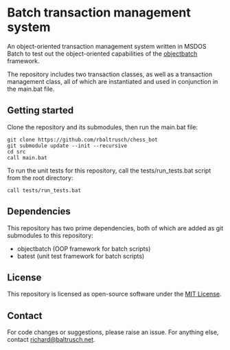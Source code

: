 # Batch transaction management system

An object-oriented transaction management system written in MSDOS Batch to test out the object-oriented capabilities of the [objectbatch](https://github.com/rbaltrusch/objectbatch) framework.

The repository includes two transaction classes, as well as a transaction management class, all of which are instantiated and used in conjunction in the main.bat file.

## Getting started

Clone the repository and its submodules, then run the main.bat file:

```batch
git clone https://github.com/rbaltrusch/chess_bot
git submodule update --init --recursive
cd src
call main.bat
```

To run the unit tests for this repository, call the tests/run_tests.bat script from the root directory:
```batch
call tests/run_tests.bat
```

## Dependencies

This repository has two prime dependencies, both of which are added as git submodules to this repository:
- objectbatch (OOP framework for batch scripts)
- batest (unit test framework for batch scripts)

## License

This repository is licensed as open-source software under the [MIT License](https://github.com/rbaltrusch/batch_transactions/blob/master/LICENSE).

## Contact

For code changes or suggestions, please raise an issue. For anything else, contact richard@baltrusch.net.
